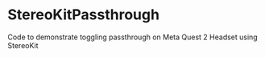 # StereoKitPassthrough
Code to demonstrate toggling passthrough on Meta Quest 2 Headset using StereoKit
